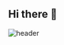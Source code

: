 ## Hi there 👋
![header](https://capsule-render.vercel.app/Lapi?type=rounded&color=97d7fc&height=200&section=header&text=ppochacco's&fontSize=50&animation=twinkling)
<!--
**ppochacco/ppochacco** is a ✨ _special_ ✨ repository because its `README.md` (this file) appears on your GitHub profile.

Here are some ideas to get you started:

# Building My Skill Set
## Language
![Python](https://img.shields.io/badge/python-%233776AB.svg?&style=for-the-badge&logo=python&logoColor=white.io/badge/r-%23276DC3.svg?&style=for-the-badge&logo[Dart](https://img.shields.io/badge/dart-%230175C2.svg?&style=for-the-badge&logo[Swift](https://img.shields.io/badge/swift-%23FA7343.svg?&style=for-the-badge&logo

## Data Analysis
![Pandas](https://img.shields.io/badge/pandas-%23150458.svg?&style=for-the-badge&logo=pandas&logo[NumPy](https://img.shields.io/badge/numpy-%23013243.svg?&style=for-the-badge&logo[Scikit-learn](https://img.shields.io/badge/scikit--learn-%23F7931E.svg?&style=for-the-badge&logo=scikit-learn 

## Strong Skills 💪
- **Python**: Extensive experience in data analysis and automation.
- **Pandas & NumPy**: Skilled in data manipulation and numerical computations.
- **Scikit-learn**: Proficient in building machine learning models for classification and regression tasks.
- **FastAPI**: Experience in building RESTful APIs for scalable backend systems.
- **MySQL & SQLite**: Solid understanding of relational database design and querying.

## Learning & Improving Skills 🌱
- **TensorFlow & PyTorch**: Currently exploring deep learning frameworks for advanced AI projects.
- **Flutter**: Learning to build cross-platform mobile applications.
- **Swift & UIKit**: Improving iOS development skills for native app creation.
- **Firebase**: Understanding cloud-based backend services and real-time database integration.
- **R**: Expanding knowledge in statistical computing and visualization.


- 🔭 I’m currently working on ...
- 🌱 I’m currently learning ...
- 👯 I’m looking to collaborate on ...
- 🤔 I’m looking for help with ...
- 💬 Ask me about ...
- 📫 How to reach me: ...
- 😄 Pronouns: ...
- ⚡ Fun fact: ...
-->
